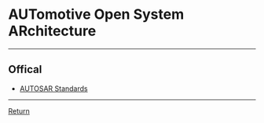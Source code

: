 # AUTomotive Open System ARchitecture

---

## Offical

- [AUTOSAR Standards](https://www.autosar.org/standards)

---

[Return](./../readme.md)
